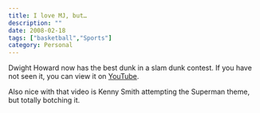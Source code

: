 ```yaml
---
title: I love MJ, but…
description: ""
date: 2008-02-18
tags: ["basketball","Sports"]
category: Personal
---
```



<p>Dwight Howard now has the best dunk in a slam dunk contest.  If you have not seen it, you can view it on <a href="https://web.archive.org/web/20131211165837/http://www.youtube.com/watch?v=rp__vGs3fa8">YouTube</a>.</p>

<p>Also nice with that video is Kenny Smith attempting the Superman theme, but totally botching it.</p>
